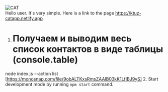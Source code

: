 ![CAT](./assets/cat.jpg) <br/>Hello user. It's very simple. Here is a link to
the page https://ktuz-catapp.netlify.app

1. # Получаем и выводим весь список контактов в виде таблицы (console.table)
node index.js --action list [https://monosnap.com/file/9obALTKxsRmsZAAlB03kK1LfIBJ9yS]
2. Start development mode by running `npm start` command.